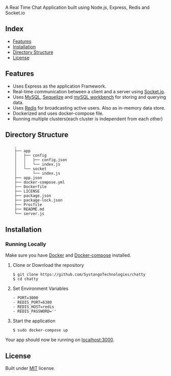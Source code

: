 A Real Time Chat Application built using Node.js, Express, Redis and Socket.io

## Index
+ [Features](#features)
+ [Installation](#installation)
+ [Directory Structure](#directory-structure)
+ [License](#license)


## Features<a name="features"></a>
+ Uses Express as the application Framework.
+ Real-time communication between a client and a server using [Socket.io](https://github.com/socketio/socket.io).
+ Uses [MySQL](https://www.mysql.com/), [Sequelize](https://github.com/sequelize/sequelize) and [mySQL workbench](https://www.mysql.com/products/workbench/) for storing and querying data.
+ Uses [Redis](https://redis.io/) for broadcasting active users. Also as in-memory data store.
+ Dockerized and uses docker-compose file.
+ Running multiple clusters(each cluster is independent from each other)

## Directory Structure <a name="directory-structure"></a>
        .
        ├── app 
        │   ├── config
        │   │   ├── config.json
        │   │   └── index.js
        │   └── socket
        │       └── index.js
        ├── app.json
        ├── docker-compose.yml
        ├── Dockerfile
        ├── LICENSE
        ├── package.json
        ├── package-lock.json
        ├── Procfile
        ├── README.md
        └── server.js

## Installation <a name="installation"></a>
### Running Locally
Make sure you have [Docker](https://docs.docker.com/v17.09/engine/installation/#cloud) and [Docker-compose](https://docs.docker.com/compose/install/) installed.

1. Clone or Download the repository
	```
	$ git clone https://github.com/SystangoTechnologies/chatty
	$ cd chatty
	```
2. Set Environment Variables

	```
	- PORT=3000
    - REDIS_PORT=6380
    - REDIS_HOST=redis
    - REDIS_PASSWORD=''
	```
3. Start the application

	```
	$ sudo docker-compose up
	```
Your app should now be running on [localhost:3000](http://localhost:3000/).

## License <a name="license"></a>
Built under [MIT](http://www.opensource.org/licenses/mit-license.php) license.
